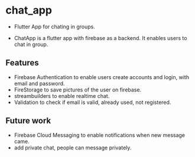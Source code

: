# chat_app

- Flutter App for chating in groups.

- ChatApp is a flutter app with firebase as a backend.
It enables users to chat in group.

## Features
- Firebase Authentication to enable users create accounts and login, 
with email and password.
- FireStorage to save pictures of the user on firebase.
- streambuilders to enable realtime chat.
- Validation to check if email is valid, already used, not registered.





## Future work

- Firebase Cloud Messaging to enable notifications when new message came.
- add private chat, people can message privately.
